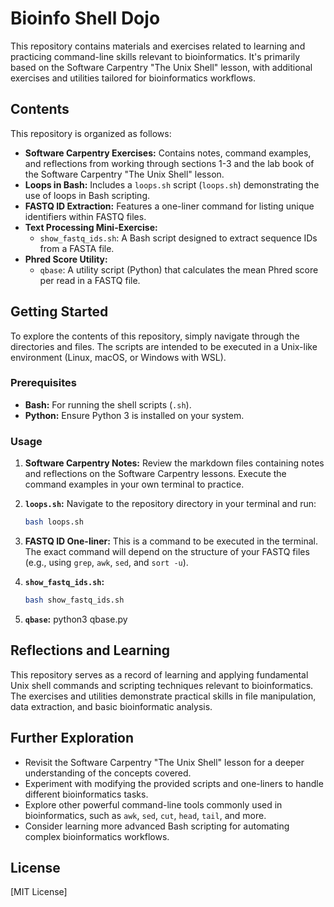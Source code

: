 # Bioinfo Shell Dojo

This repository contains materials and exercises related to learning and practicing command-line skills relevant to bioinformatics. It's primarily based on the Software Carpentry "The Unix Shell" lesson, with additional exercises and utilities tailored for bioinformatics workflows.

## Contents

This repository is organized as follows:

* **Software Carpentry Exercises:** Contains notes, command examples, and reflections from working through sections 1-3 and the lab book of the Software Carpentry "The Unix Shell" lesson.
* **Loops in Bash:** Includes a `loops.sh` script (`loops.sh`) demonstrating the use of loops in Bash scripting.
* **FASTQ ID Extraction:** Features a one-liner command for listing unique identifiers within FASTQ files.
* **Text Processing Mini-Exercise:**
    * `show_fastq_ids.sh`: A Bash script designed to extract sequence IDs from a FASTA file.
* **Phred Score Utility:**
    * `qbase`: A utility script (Python) that calculates the mean Phred score per read in a FASTQ file.

## Getting Started

To explore the contents of this repository, simply navigate through the directories and files. The scripts are intended to be executed in a Unix-like environment (Linux, macOS, or Windows with WSL).

### Prerequisites

* **Bash:** For running the shell scripts (`.sh`).
* **Python:** Ensure Python 3 is installed on your system.

### Usage

1.  **Software Carpentry Notes:** Review the markdown files containing notes and reflections on the Software Carpentry lessons. Execute the command examples in your own terminal to practice.
2.  **`loops.sh`:** Navigate to the repository directory in your terminal and run:
    ```bash
    bash loops.sh
    ```
3.  **FASTQ ID One-liner:** This is a command to be executed in the terminal. The exact command will depend on the structure of your FASTQ files (e.g., using `grep`, `awk`, `sed`, and `sort -u`).
4.  **`show_fastq_ids.sh`:**
    ```bash
    bash show_fastq_ids.sh
    ```
   
5.  **`qbase`:**
        python3 qbase.py

## Reflections and Learning

This repository serves as a record of learning and applying fundamental Unix shell commands and scripting techniques relevant to bioinformatics. The exercises and utilities demonstrate practical skills in file manipulation, data extraction, and basic bioinformatic analysis.

## Further Exploration

* Revisit the Software Carpentry "The Unix Shell" lesson for a deeper understanding of the concepts covered.
* Experiment with modifying the provided scripts and one-liners to handle different bioinformatics tasks.
* Explore other powerful command-line tools commonly used in bioinformatics, such as `awk`, `sed`, `cut`, `head`, `tail`, and more.
* Consider learning more advanced Bash scripting for automating complex bioinformatics workflows.

## License

[MIT License]